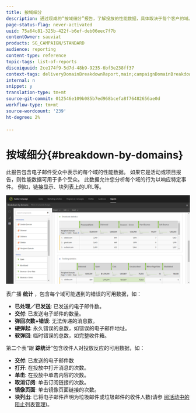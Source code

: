 ```yaml
---
title: 按域细分
description: 通过现成的“按域细分”报告，了解投放的性能数据，具体取决于每个客户的域。
page-status-flag: never-activated
uuid: 75a64c81-325b-422f-b6ef-deb06eec7f7b
contentOwner: sauviat
products: SG_CAMPAIGN/STANDARD
audience: reporting
content-type: reference
topic-tags: list-of-reports
discoiquuid: 2ce174f9-5d7d-48b9-9235-6bf3e238ff37
context-tags: deliveryDomainBreakdownReport,main;campaignDomainBreakdownReport,main;programDomainBreakdownReport,main
internal: n
snippet: y
translation-type: tm+mt
source-git-commit: 012546e109b085b7ed968bcefa8f76482656ae0d
workflow-type: tm+mt
source-wordcount: '239'
ht-degree: 2%

---
```



# 按域细分{#breakdown-by-domains}

此报告包含电子邮件受众中表示的每个域的性能数据。 如果它是活动或项目报告，则性能数据可用于多个受众。 此数据允许您分析每个域的行为以响应特定事件。 例如，链接显示、块列表上的URL等。

![](assets/delivery_reports_6.png)

表广播 **统计** ，包含每个域可能遇到的错误的可用数据，如：

* **已处理／已发送**: 已发送的电子邮件数。
* **交付**: 已发送电子邮件的数量。
* **弹回次数+错误**: 无法传递的消息数。
* **硬弹起**: 永久错误的总数，如错误的电子邮件地址。
* **软弹回**: 临时错误的总数，如完整收件箱。

第二个表“跟 **踪统计**”包含收件人对投放反应的可用数据，如：

* **交付**: 已发送的电子邮件数
* **打开**: 在投放中打开消息的次数。
* **单击**: 在投放中单击内容的次数。
* **取消订阅**: 单击订阅链接的次数。
* **镜像页面**: 单击镜像页面链接的次数。
* **块列出**: 已将电子邮件声明为垃圾邮件或垃圾邮件的收件人数(请参 [阅活动中的阻止列表管理](../../audiences/using/about-opt-in-and-opt-out-in-campaign.md))。

